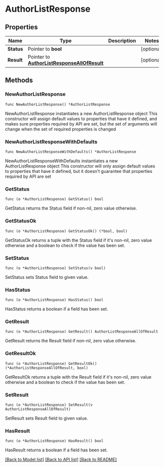 # AuthorListResponse

## Properties

Name | Type | Description | Notes
------------ | ------------- | ------------- | -------------
**Status** | Pointer to **bool** |  | [optional] 
**Result** | Pointer to [**AuthorListResponseAllOfResult**](AuthorListResponseAllOfResult.md) |  | [optional] 

## Methods

### NewAuthorListResponse

`func NewAuthorListResponse() *AuthorListResponse`

NewAuthorListResponse instantiates a new AuthorListResponse object
This constructor will assign default values to properties that have it defined,
and makes sure properties required by API are set, but the set of arguments
will change when the set of required properties is changed

### NewAuthorListResponseWithDefaults

`func NewAuthorListResponseWithDefaults() *AuthorListResponse`

NewAuthorListResponseWithDefaults instantiates a new AuthorListResponse object
This constructor will only assign default values to properties that have it defined,
but it doesn't guarantee that properties required by API are set

### GetStatus

`func (o *AuthorListResponse) GetStatus() bool`

GetStatus returns the Status field if non-nil, zero value otherwise.

### GetStatusOk

`func (o *AuthorListResponse) GetStatusOk() (*bool, bool)`

GetStatusOk returns a tuple with the Status field if it's non-nil, zero value otherwise
and a boolean to check if the value has been set.

### SetStatus

`func (o *AuthorListResponse) SetStatus(v bool)`

SetStatus sets Status field to given value.

### HasStatus

`func (o *AuthorListResponse) HasStatus() bool`

HasStatus returns a boolean if a field has been set.

### GetResult

`func (o *AuthorListResponse) GetResult() AuthorListResponseAllOfResult`

GetResult returns the Result field if non-nil, zero value otherwise.

### GetResultOk

`func (o *AuthorListResponse) GetResultOk() (*AuthorListResponseAllOfResult, bool)`

GetResultOk returns a tuple with the Result field if it's non-nil, zero value otherwise
and a boolean to check if the value has been set.

### SetResult

`func (o *AuthorListResponse) SetResult(v AuthorListResponseAllOfResult)`

SetResult sets Result field to given value.

### HasResult

`func (o *AuthorListResponse) HasResult() bool`

HasResult returns a boolean if a field has been set.


[[Back to Model list]](../README.md#documentation-for-models) [[Back to API list]](../README.md#documentation-for-api-endpoints) [[Back to README]](../README.md)


